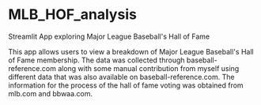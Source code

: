 # MLB_HOF_analysis
Streamlit App exploring Major League Baseball's Hall of Fame 

This app allows users to view a breakdown of Major League Baseball's Hall of Fame membership. The data was collected through baseball-reference.com along with some manual contribution from myself using different data that was also available on baseball-reference.com. The information for the process of the hall of fame voting was obtained from mlb.com and bbwaa.com. 
